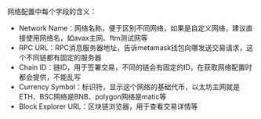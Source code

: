  网络配置中每个字段的含义：

- Network Name：网络名称，便于区别不同网络，如果是自定义网络，建议直接使用网络名，如avax主网、ftm测试网等
- RPC URL：RPC消息服务器地址，告诉metamask钱包向哪发送交易请求，这个不同链都有固定的服务器
- Chain ID：链ID，用于签署交易，不同的链会有固定的ID，在获取网络配置时都会提供，不能乱写
- Currency Symbol：标识符，显示这个网络的基础代币，以太坊主网就是ETH、BSC网络是BNB、polygon网络是matic等
- Block Explorer URL：区块链浏览器，用于查看交易详情等

